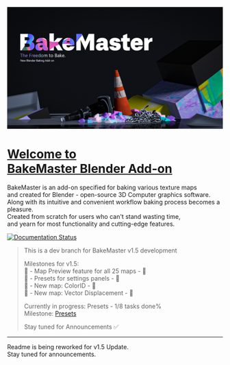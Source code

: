 <img src="https://raw.githubusercontent.com/KirilStrezikozin/BakeMaster-Blender-Addon/master/.github/images/teasers/bakemaster-addon-teaser-primary.png" alt="bakemaster-addon-teaser-primary" width="1280px"/>

<!--- Heading -->
<h1 id="page-top">
    <a href="#page-top">
        Welcome to <br />
        BakeMaster Blender Add-on
    </a>
</h1>

<!-- Intro -->
BakeMaster is an add-on specified for baking various texture maps <br/>and created for Blender - open-source 3D Computer graphics software. <br/>Along with its intuitive and convenient workflow baking process becomes a pleasure. <br/>Created from scratch for users who can't stand wasting time, <br />and yearn for most functionality and cutting-edge features.

<a href='https://bakemaster-blender-addon.readthedocs.io/en/latest/?badge=latest'>
    <img src='https://readthedocs.org/projects/bakemaster-blender-addon/badge/?version=latest' alt='Documentation Status' />
</a>

> This is a dev branch for BakeMaster v1.5 development
>
> Milestones for v1.5: <br>
> 🎯 - Map Preview feature for all 25 maps - 🎯<br>
> 🎯 - Presets for settings panels - 🎯<br>
> 🎯 - New map: ColorID - 🎯<br>
> 🎯 - New map: Vector Displacement - 🎯<br>
>
> Currently in progress: Presets - 1/8 tasks done%<br>
> Milestone: [Presets](https://github.com/KirilStrezikozin/BakeMaster-Blender-Addon/milestone/1)
>
> Stay tuned for Announcements ✅</span>

---

Readme is being reworked for v1.5 Update.<br>Stay tuned for announcements.